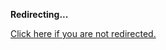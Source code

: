 <!DOCTYPE html>
<html>
<head>
<title>Redirecting...</title>
<link rel="canonical" href="http://blog.jle.im/entry/inside-my-world-ode-to-functor-and-monad.html.md"/>
<meta http-equiv="content-type" content="text/html; charset=utf-8" />
<meta http-equiv="refresh" content="0; url=http://blog.jle.im/entry/inside-my-world-ode-to-functor-and-monad.html.md" />
</head>
<body>
  <p><strong>Redirecting...</strong></p>
  <p><a href='http://blog.jle.im/entry/inside-my-world-ode-to-functor-and-monad.html.md'>Click here if you are not redirected.</a></p>
  <script>
    document.location.href = "http://blog.jle.im/entry/inside-my-world-ode-to-functor-and-monad.html.md";
  </script>
</body>
</html>
